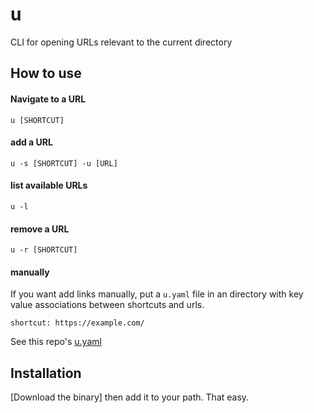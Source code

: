 # u
CLI for opening URLs relevant to the current directory


## How to use

#### Navigate to a URL
`u [SHORTCUT]`

#### add a URL
`u -s [SHORTCUT] -u [URL]`

#### list available URLs
`u -l`

#### remove a URL
`u -r [SHORTCUT]`

#### manually
If you want add links manually, put a `u.yaml` file in an directory with key value associations between shortcuts and urls. 
```
shortcut: https://example.com/
```
See this repo's [u.yaml](u.yaml)

## Installation
[Download the binary] then add it to your path. That easy.
